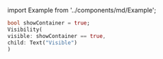 import Example from '../components/md/Example';

<Example flutter>

```dart
bool showContainer = true;
Visibility(
visible: showContainer == true,
child: Text("Visible")
)
```

</Example>
